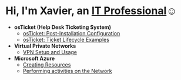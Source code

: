 
<h1>Hi, I'm Xavier, an <a href="https://linkedin.com/in/Xdscott">IT Professional</a>☺</h1>

- <b>osTicket (Help Desk Ticketing System)</b>
  - [osTicket: Post-Installation Configuration](https://github.com/Xdscott/post-install-config)
  - [osTicket: Ticket Lifecycle Examples](https://github.com/Xdscott/ticket-lifecycle)
- <b>Virtual Private Networks</b>
  - [VPN Setup and Usage](https://github.com/Xdscott/configure-vpn)
- <b>Microsoft Azure</b>
  - [Creating Resources](https://github.com/Xdscott/configure-ad)
  - [Performing activities on the Network](https://github.com/Xdscott/azure-network-protocols)




